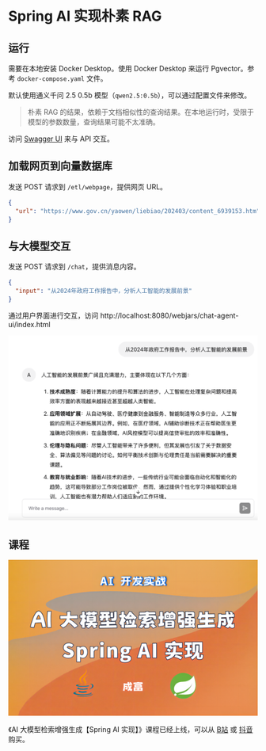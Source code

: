 # Spring AI 实现朴素 RAG

## 运行

需要在本地安装 Docker Desktop。使用 Docker Desktop 来运行
Pgvector。参考 `docker-compose.yaml` 文件。

默认使用通义千问 2.5 0.5b 模型（`qwen2.5:0.5b`），可以通过配置文件来修改。

> 朴素 RAG 的结果，依赖于文档相似性的查询结果。在本地运行时，受限于模型的参数数量，查询结果可能不太准确。

访问 [Swagger UI](http://localhost:8080/swagger-ui/index.html) 来与 API 交互。

## 加载网页到向量数据库

发送 POST 请求到 `/etl/webpage`，提供网页 URL。

```json
{
  "url": "https://www.gov.cn/yaowen/liebiao/202403/content_6939153.htm"
}
```

## 与大模型交互

发送 POST 请求到 `/chat`，提供消息内容。

```json
{
  "input": "从2024年政府工作报告中，分析人工智能的发展前景"
}
```

通过用户界面进行交互，访问 http://localhost:8080/webjars/chat-agent-ui/index.html

![用户界面](./spring-ai-naive-rag-ui.png)

## 课程

[![课程](./course.png)](https://www.bilibili.com/cheese/play/ss15645)

《AI 大模型检索增强生成【Spring AI
实现】》课程已经上线，可以从 [B站](https://www.bilibili.com/cheese/play/ss15645)
或 [抖音](https://v.douyin.com/iF7jm8Nu/) 购买。